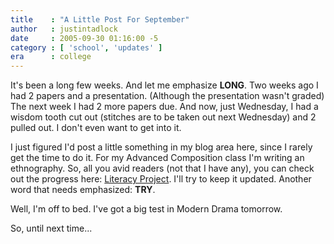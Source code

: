 ```yaml
---
title    : "A Little Post For September"
author   : justintadlock
date     : 2005-09-30 01:16:00 -5
category : [ 'school', 'updates' ]
era      : college
---
```


It's been a long few weeks.
And let me emphasize <b> LONG</b>.
Two weeks ago I had 2 papers and a presentation. (Although the presentation wasn't graded)
The next week I had 2 more papers due.
And now, just Wednesday, I had a wisdom tooth cut out (stitches are to be taken out next Wednesday) and 2 pulled out.
I don't even want to get into it.

I just figured I'd post a little something in my blog area here, since I rarely get the time to do it.  For my Advanced Composition class I'm writing an ethnography.  So, all you avid readers (not that I have any), you can check out the progress here: <a href="http://literacy.dark-autumn.com"> Literacy Project</a>.  I'll try to keep it updated.  Another word that needs emphasized: <b> TRY</b>.

Well, I'm off to bed.  I've got a big test in Modern Drama tomorrow.

So, until next time...
